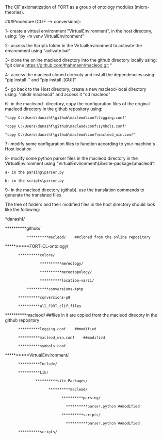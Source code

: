 The CIF axiomatization of FORT as a group of ontology modules (micro-theories).

###Procedure (CLIF --> conversions):

1- create a virtual environment "VirtualEnvironment", in the host directory, using: "py -m venv VirtualEnvironment"

2- access the Scripts folder in the VirtualEnvironment to activate the environment using "activate.bat"

3- clone the online macleod directory into the github directory locally using: "git clone https://github.com/thahmann/macleod.git "

4- access the macleod cloned direcoty and install the dependencies using: "pip install ." and "pip install .[GUI]"

5- go back to the Host directory, create a new macleod-local directory using: "mkdir macleaod" and access it "cd macleod"

6- in the macleaod- directory, copy the configuration files of the original macleod directory in the github repository using:

	"copy C:\Users\danashf\github\macleod\conf\logging.conf" 
	
	"copy C:\Users\danashf\github\macleod\conf\symbols.conf" 
	
	"copy C:\Users\danashf\github\macleod\conf\macleod_win.conf"
	
7- modify some configuration files to function according to your machine's Host location

8- modify some python parser files in the macleod directory in the VirtualEnvironment using "VirtualEnvironment\Lib\site-packages\macleod\":

	a- in the parsing\parser.py
	
	b- in the scripts\parser.py
	
9- in the macleod directory (github), use the translation commands to generate the translated files.


The tree of folders and their modified files in the host directory should look like the following:

*danashf/

**********github/

		      **********macleod/	##cloned from the online repository
		      
**********FORT-CL-ontology/

          **********colore/
	  
                    **********mereology/
		    
                    **********mereotopology/
		    
                    **********location-varzi/
		    
		      **********conversions-tptp
		      
          **********conversions-p9
	  
          **********all_FORT_clif_files
	  
**********macleod/	##files in it are copied from the macleod direcoty in the github repository

          **********logging.conf	##modified
	  
          **********macleod_win.conf	##modified
	  
          **********symbols.conf
	  
**********VirtualEnvironment/

          **********Include/
	  
          **********Lib/
	  
                  **********site-Packages/
		  
                        **********macleod/
			
                              **********parsing/
			      
                                **********parser.python	##modified
				
                              **********scripts/
			      
                                **********parser.python	##modified
				
          **********scripts/
